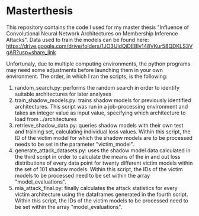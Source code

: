 # Masterthesis
This repository contains the code I used for my master thesis "Influence of Convolutional Neural Network Architectures on Membership Inference Attacks". Data used to train the models can be found here: https://drive.google.com/drive/folders/1JO3UldQiDEBlv148VKur58QDKLS3VgAR?usp=share_link

Unfortunaly, due to multiple computing environments, the python programs may need some adjustments before launching them in your own environment. The order, in which I ran the scripts, is the following:
1. random_search.py: performs the random search in order to identify suitable architectures for later analyses
2. train_shadow_models.py: trains shadow models for previously identified architectures. This script was run in a job-processing environment and takes an integer value as input value, specifying which architecture to load from ../architectures
3. retrieve_shadow_data.py: queries shadow models with their own test and training set, calculating individual loss values. Within this script, the ID of the victim model for which the shadow models are to be processed needs to be set in the parameter "victim_model".
4. generate_attack_datasets.py: uses the shadow model data calculated in the third script in order to calculate the means of the in and out loss distributions of every data point for twenty different victim models within the set of 101 shadow models. Within this script, the IDs of the victim models to be processed need to be set within the array "model_evaluations".
5. mia_attack_final.py: finally calculates the attack statistics for every victim architecture using the dataframes generated in the fourth script. Within this script, the IDs of the victim models to be processed need to be set within the array "model_evaluations".
